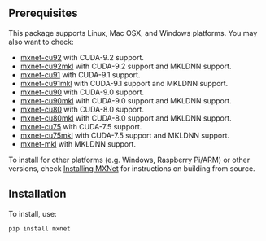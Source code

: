 Prerequisites
-------------
This package supports Linux, Mac OSX, and Windows platforms. You may also want to check:
- [mxnet-cu92](https://pypi.python.org/pypi/mxnet-cu92/) with CUDA-9.2 support.
- [mxnet-cu92mkl](https://pypi.python.org/pypi/mxnet-cu92mkl/) with CUDA-9.2 support and MKLDNN support.
- [mxnet-cu91](https://pypi.python.org/pypi/mxnet-cu91/) with CUDA-9.1 support.
- [mxnet-cu91mkl](https://pypi.python.org/pypi/mxnet-cu91mkl/) with CUDA-9.1 support and MKLDNN support.
- [mxnet-cu90](https://pypi.python.org/pypi/mxnet-cu90/) with CUDA-9.0 support.
- [mxnet-cu90mkl](https://pypi.python.org/pypi/mxnet-cu90mkl/) with CUDA-9.0 support and MKLDNN support.
- [mxnet-cu80](https://pypi.python.org/pypi/mxnet-cu80/) with CUDA-8.0 support.
- [mxnet-cu80mkl](https://pypi.python.org/pypi/mxnet-cu80mkl/) with CUDA-8.0 support and MKLDNN support.
- [mxnet-cu75](https://pypi.python.org/pypi/mxnet-cu75/) with CUDA-7.5 support.
- [mxnet-cu75mkl](https://pypi.python.org/pypi/mxnet-cu75mkl/) with CUDA-7.5 support and MKLDNN support.
- [mxnet-mkl](https://pypi.python.org/pypi/mxnet-mkl/) with MKLDNN support.

To install for other platforms (e.g. Windows, Raspberry Pi/ARM) or other versions, check [Installing MXNet](https://mxnet.incubator.apache.org/versions/master/install/index.html) for instructions on building from source.

Installation
------------
To install, use:
```bash
pip install mxnet
```
